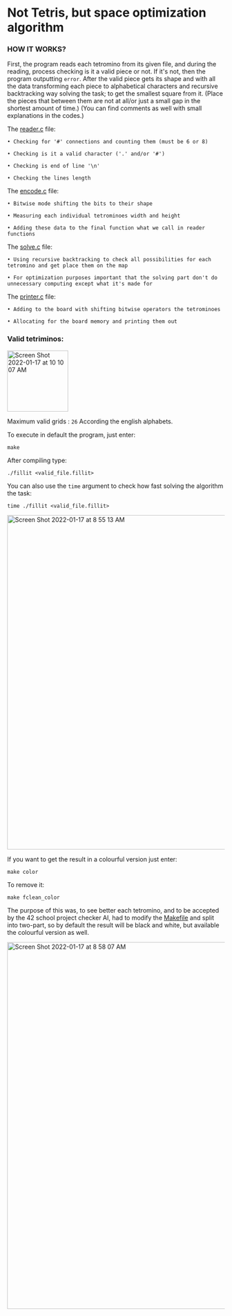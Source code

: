 # Not Tetris, but space optimization algorithm

### HOW IT WORKS?

First, the program reads each tetromino from its given file, and during the reading, process checking is it a valid piece or not.
If it's not, then the program outputting `error`.
After the valid piece gets its shape and with all the data transforming each piece to alphabetical characters and recursive backtracking way solving the task;
to get the smallest square from it. (Place the pieces that between them are not at all/or just a small gap in the shortest amount of time.)
(You can find comments as well with small explanations in the codes.)

The [reader.c](https://github.com/mobahug/fillit_42/blob/main/srcs/fillit/sources/reader.c) file:

    • Checking for '#' connections and counting them (must be 6 or 8)

    • Checking is it a valid character ('.' and/or '#')

    • Checking is end of line '\n'

    • Checking the lines length

The [encode.c](https://github.com/mobahug/fillit_42/blob/main/srcs/fillit/sources/encode.c) file:

    • Bitwise mode shifting the bits to their shape

    • Measuring each individual tetrominoes width and height

    • Adding these data to the final function what we call in reader functions

The [solve.c](https://github.com/mobahug/fillit_42/blob/main/srcs/fillit/sources/solve.c) file:

    • Using recursive backtracking to check all possibilities for each tetromino and get place them on the map

    • For optimization purposes important that the solving part don't do unnecessary computing except what it's made for

The [printer.c](https://github.com/mobahug/fillit_42/blob/main/srcs/fillit/sources/printer.c) file:

    • Adding to the board with shifting bitwise operators the tetrominoes

    • Allocating for the board memory and printing them out


### Valid tetriminos:

<img width="141" alt="Screen Shot 2022-01-17 at 10 10 07 AM" src="https://user-images.githubusercontent.com/83179142/149731628-443d7714-a11b-4d92-8ce3-31abbcde5add.png">

Maximum valid grids : `26`
According the english alphabets.

To execute in default the program, just enter:

    make

After compiling type:

    ./fillit <valid_file.fillit>

You can also use the `time` argument to check how fast solving the algorithm the task:

    time ./fillit <valid_file.fillit>

<img width="772" alt="Screen Shot 2022-01-17 at 8 55 13 AM" src="https://user-images.githubusercontent.com/83179142/149721771-b9c0ea7c-7648-452b-bd14-58db48327007.png">

If you want to get the result in a colourful version just enter:

    make color

To remove it:

    make fclean_color

The purpose of this was, to see better each tetromino, and to be accepted by the 42 school project checker AI, had to modify the [Makefile](https://github.com/mobahug/fillit_42/blob/main/srcs/fillit/Makefile) and split into two-part, so by default the result will be black and white, but available the colourful version as well.

<img width="847" alt="Screen Shot 2022-01-17 at 8 58 07 AM" src="https://user-images.githubusercontent.com/83179142/149722069-b00eb82b-247b-4abe-aa11-22858f1859a9.png">
